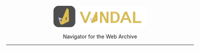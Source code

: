 <p align="center">
  <img src="docs/logo-full.svg" width="250">
  <div align="center">Navigator for the Web Archive</div>
</p>

___

